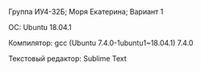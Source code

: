 Группа ИУ4-32Б; Моря Екатерина; Вариант 1

 OC: Ubuntu 18.04.1
	
 Компилятор: gcc (Ubuntu 7.4.0-1ubuntu1~18.04.1) 7.4.0
	
 Текстовый редактор: Sublime Text
